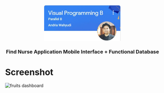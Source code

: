 
<p align="center"><img src="https://raw.githubusercontent.com/WahyuAgungBudiyanto/VISPRO_PhonebookDatabase/main/CRUD%20AGUNG/Annotation%202021-10-15%20175212.jpg" width=250></p>

<h3 align="center">
Find Nurse Application Mobile Interface + Functional Database</h3>

# Screenshot
![fruits dashboard](https://raw.githubusercontent.com/WahyuAgungBudiyanto/MOPRO_MoneyTracker/main/Screenshot%202022-05-23%20142041.png)
